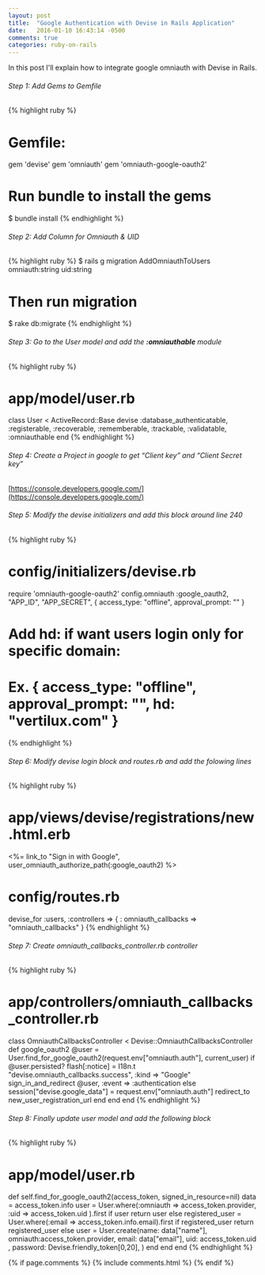 ```yaml
---
layout: post
title:  "Google Authentication with Devise in Rails Application"
date:   2016-01-10 16:43:14 -0500
comments: true
categories: ruby-on-rails
---
```


In this post I'll explain how to integrate google omniauth with Devise in Rails.

###### Step 1: Add Gems to Gemfile
{% highlight ruby %}
# Gemfile:

gem 'devise'
gem 'omniauth'
gem 'omniauth-google-oauth2'

# Run bundle to install the gems
$ bundle install
{% endhighlight %}

###### Step 2: Add Column for Omniauth & UID
{% highlight ruby %}
$ rails g migration AddOmniauthToUsers omniauth:string uid:string

# Then run migration
$ rake db:migrate
{% endhighlight %}

###### Step 3: Go to the User model and add the **:omniauthable** module
{% highlight ruby %}
# app/model/user.rb

class User < ActiveRecord::Base
  devise :database_authenticatable, :registerable, :recoverable,
         :rememberable, :trackable, :validatable, :omniauthable
end
{% endhighlight %}

###### Step 4: Create a Project in google to get “Client key” and “Client Secret key”
[https://console.developers.google.com/](https://console.developers.google.com/)

###### Step 5: Modify the devise initializers and add this block around line 240
{% highlight ruby %}
# config/initializers/devise.rb

require 'omniauth-google-oauth2'
config.omniauth :google_oauth2,
  "APP_ID",
  "APP_SECRET",
  { access_type: "offline", approval_prompt: "" }

# Add hd: if want users login only for specific domain:
# Ex. { access_type: "offline", approval_prompt: "", hd: "vertilux.com" }
{% endhighlight %}

###### Step 6: Modify devise login block and routes.rb and add the folowing lines
{% highlight ruby %}
# app/views/devise/registrations/new.html.erb
<%= link_to "Sign in with Google", user_omniauth_authorize_path(:google_oauth2) %>

# config/routes.rb
devise_for :users, :controllers => { : omniauth_callbacks => "omniauth_callbacks" }
{% endhighlight %}

###### Step 7: Create omniauth_callbacks_controller.rb controller
{% highlight ruby %}
# app/controllers/omniauth_callbacks_controller.rb

class OmniauthCallbacksController < Devise::OmniauthCallbacksController
  def google_oauth2
    @user = User.find_for_google_oauth2(request.env["omniauth.auth"], current_user)
      if @user.persisted?
        flash[:notice] = I18n.t "devise.omniauth_callbacks.success", :kind => "Google"
        sign_in_and_redirect @user, :event => :authentication
      else
        session["devise.google_data"] = request.env["omniauth.auth"]
        redirect_to new_user_registration_url
      end
  end
end
{% endhighlight %}

###### Step 8: Finally update user model and add the following block
{% highlight ruby %}
# app/model/user.rb

def self.find_for_google_oauth2(access_token, signed_in_resource=nil)
    data = access_token.info
    user = User.where(:omniauth => access_token.provider, :uid => access_token.uid ).first
    if user
      return user
    else
      registered_user = User.where(:email => access_token.info.email).first
      if registered_user
        return registered_user
      else
        user = User.create(name: data["name"],
          omniauth:access_token.provider,
          email: data["email"],
          uid: access_token.uid ,
          password: Devise.friendly_token[0,20],
        )
      end
   end
end
{% endhighlight %}

{% if page.comments %}
  {% include comments.html %}
{% endif %}
